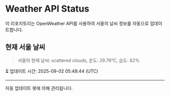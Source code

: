 
# Weather API Status

이 리포지토리는 OpenWeather API를 사용하여 서울의 날씨 정보를 자동으로 업데이트합니다.

## 현재 서울 날씨
> 서울의 현재 날씨: scattered clouds, 온도: 29.76°C, 습도: 62%

⏳ 업데이트 시간: 2025-09-02 05:48:44 (UTC)

---
자동 업데이트 봇에 의해 관리됩니다.
